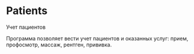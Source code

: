 # Patients
Учет пациентов

Программа позволяет вести учет пациентов и оказанных услуг: прием, профосмотр, массаж, рентген, прививка.
